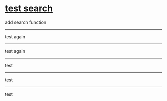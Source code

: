 # [test search](https://github.com/sunyuan686/blog/issues/12)

add search function 

---

test again


---

test again

---

test

---

test


---

test